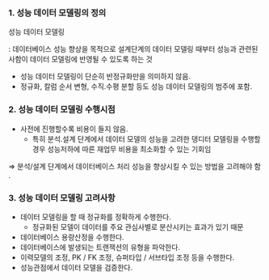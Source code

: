 ### 1. 성능 데이터 모델링의 정의

성능 데이터 모델링 

: 데이터베이스 성능 향상을 목적으로 설계단계의 데이터 모델링 때부터 성능과 관련된 사함이 데이터 모델링에 반영될 수 있도록 하는 것

- 성능 데이터 모델링이 단순히 반정규화만을 의미하지 않음.
- 정규화, 칼럼 순서 변형, 수직.수평 분할 등도 성능 데이터 모델링의 범주에 포함.

### 2. 성능 데이터 모델링 수행시점
- 사전에 진행할수록 비용이 들지 않음.
    - 특히 분석.설계 단계에서 데이터 모델의 성능을 고려한 뎅디터 모델링을 수행할 경우 성능저하에 따른 재업무 비용을 최소화할 수 있는 기회임

⇒ 분석/설계 단계에서 데이터베이스 처리 성능을 향상시킬 수 있는 방법을 고려해야 함 .

### 3. 성능 데이터 모델링 고려사항

- 데이터 모델링을 할 때 정규화를 정확하게 수행한다.
    - 정규화된 모델이 데이터를 주요 관심사별로 분산시키는 효과가 있기 때문
- 데이터베이스 용량산정을 수행한다.
- 데이터베이스에 발생되는 트랜잭션의 유형을 파악한다.
- 이력모델의 조정, PK / FK 조정, 슈퍼타입 / 서브타입 조정 등을 수행한다.
- 성능관점에서 데이터 모델을 검증한다.